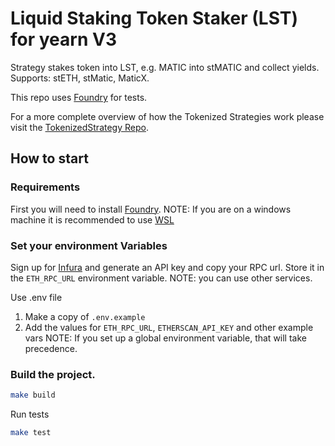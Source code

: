 # Liquid Staking Token Staker (LST) for yearn V3
Strategy stakes token into LST, e.g. MATIC into stMATIC and collect yields.
Supports: stETH, stMatic, MaticX.

This repo uses [Foundry](https://book.getfoundry.sh/) for tests.

For a more complete overview of how the Tokenized Strategies work please visit the [TokenizedStrategy Repo](https://github.com/yearn/tokenized-strategy).

## How to start

### Requirements
First you will need to install [Foundry](https://book.getfoundry.sh/getting-started/installation).
NOTE: If you are on a windows machine it is recommended to use [WSL](https://learn.microsoft.com/en-us/windows/wsl/install)

### Set your environment Variables

Sign up for [Infura](https://infura.io/) and generate an API key and copy your RPC url. Store it in the `ETH_RPC_URL` environment variable.
NOTE: you can use other services.

Use .env file
  1. Make a copy of `.env.example`
  2. Add the values for `ETH_RPC_URL`, `ETHERSCAN_API_KEY` and other example vars
     NOTE: If you set up a global environment variable, that will take precedence.


### Build the project.

```sh
make build
```

Run tests
```sh
make test
```
